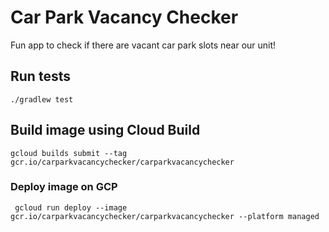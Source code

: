 # Car Park Vacancy Checker

Fun app to check if there are vacant car park slots near our unit!

## Run tests
```shell script
./gradlew test
```

## Build image using Cloud Build
```shell script
gcloud builds submit --tag gcr.io/carparkvacancychecker/carparkvacancychecker
```

### Deploy image on GCP
```shell script
 gcloud run deploy --image gcr.io/carparkvacancychecker/carparkvacancychecker --platform managed
```
